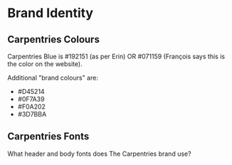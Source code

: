 # Brand Identity 

## Carpentries Colours 

Carpentries Blue is #192151 (as per Erin) OR #071159 (François says this is the color on the website). 

Additional "brand colours" are: 

- #D45214
- #0F7A39
- #F0A202
- #3D7BBA

## Carpentries Fonts 
What header and body fonts does The Carpentries brand use?

